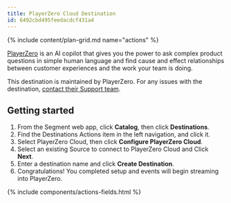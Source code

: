 ```yaml
---
title: PlayerZero Cloud Destination
id: 6492cbd495feedacdcf431a4
---
```

{% include content/plan-grid.md name="actions" %}

[PlayerZero](https://www.playerzero.ai/) is an AI copilot that gives you the power to ask complex product questions in simple human language and find cause and effect relationships between customer experiences and the work your team is doing.

This destination is maintained by PlayerZero. For any issues with the destination, [contact their Support team](mailto:support@playerzero.ai).

## Getting started

1. From the Segment web app, click **Catalog**, then click **Destinations**.
2. Find the Destinations Actions item in the left navigation, and click it.
3. Select PlayerZero Cloud, then click **Configure PlayerZero Cloud**.
4. Select an existing Source to connect to PlayerZero Cloud and Click **Next**.
5. Enter a destination name and click **Create Destination**.
6. Congratulations! You completed setup and events will begin streaming into PlayerZero.


{% include components/actions-fields.html %}
